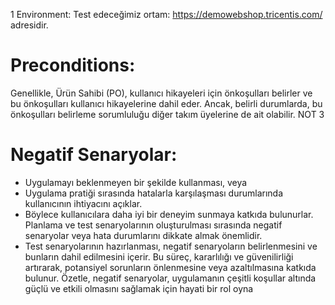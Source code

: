 1 Environment:
Test edeceğimiz ortam: https://demowebshop.tricentis.com/ adresidir.

# Preconditions:
Genellikle, Ürün Sahibi (PO), kullanıcı hikayeleri için önkoşulları belirler ve bu önkoşulları kullanıcı hikayelerine dahil eder. Ancak, belirli 
durumlarda, bu önkoşulları belirleme sorumluluğu diğer takım üyelerine de ait olabilir.
NOT 3
# Negatif Senaryolar:
- Uygulamayı beklenmeyen bir şekilde kullanması, veya
- Uygulama pratiği sırasında hatalarla karşılaşması durumlarında kullanıcının ihtiyacını açıklar.
- Böylece kullanıcılara daha iyi bir deneyim sunmaya katkıda bulunurlar. Planlama ve test senaryolarının oluşturulması sırasında negatif 
senaryolar veya hata durumlarını dikkate almak önemlidir.
- Test senaryolarının hazırlanması, negatif senaryoların belirlenmesini ve bunların dahil edilmesini içerir. Bu süreç, kararlılığı ve 
güvenilirliği artırarak, potansiyel sorunların önlenmesine veya azaltılmasına katkıda bulunur.
Özetle, negatif senaryolar, uygulamanın çeşitli koşullar altında güçlü ve etkili olmasını sağlamak için hayati bir rol oyna
